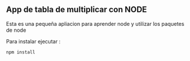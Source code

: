 ## App de tabla de multiplicar con NODE

Esta es una pequeña apliacion para aprender node y utilizar los paquetes de node

Para instalar ejecutar : 
```
npm install
```
